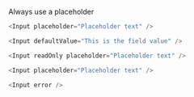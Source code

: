 
Always use a placeholder

```js
<Input placeholder="Placeholder text" />
```

```js
<Input defaultValue="This is the field value" />
```

```js
<Input readOnly placeholder="Placeholder text" />
```

```js
<Input placeholder="Placeholder text" />
```

```js
<Input error />
```
